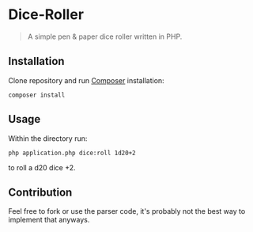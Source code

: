 # Dice-Roller

> A simple pen & paper dice roller written in PHP.

## Installation

Clone repository and run [Composer](https://getcomposer.org/) installation:

`composer install`

## Usage

Within the directory run:

`php application.php dice:roll 1d20+2`

to roll a d20 dice +2.

## Contribution

Feel free to fork or use the parser code, it's probably not the best way to implement that anyways.

